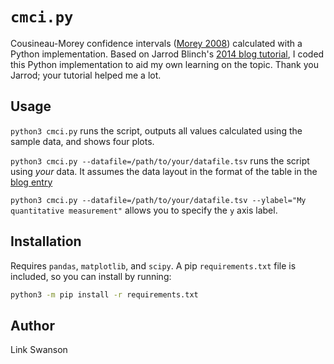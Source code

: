 # `cmci.py`

Cousineau-Morey confidence intervals ([Morey 2008](https://web.archive.org/web/20180720084728id_/http://www.tqmp.org/Content/vol04-2/p061/p061.pdf)) calculated with a Python implementation. Based on Jarrod Blinch's [2014 blog tutorial](https://motorbehaviour.wordpress.com/2014/10/31/confidence-intervals-in-within-participant-design-a-tutorial-on-the-cousineau-morey-method/),
I coded this Python implementation to aid my own learning on the topic. Thank you Jarrod; your tutorial helped me a lot.

## Usage

`python3 cmci.py` runs the script, outputs all values calculated using the sample data, and shows four plots.

`python3 cmci.py --datafile=/path/to/your/datafile.tsv` runs the script using _your_ data. It assumes the data layout in the format of the table in the [blog entry](https://motorbehaviour.wordpress.com/2014/10/31/confidence-intervals-in-within-participant-design-a-tutorial-on-the-cousineau-morey-method/)

`python3 cmci.py --datafile=/path/to/your/datafile.tsv --ylabel="My quantitative measurement"` allows you to specify the `y` axis label.

## Installation

Requires `pandas`, `matplotlib`, and `scipy`. A pip `requirements.txt` file is included, so you can install by running:

```bash
python3 -m pip install -r requirements.txt
```

## Author

Link Swanson